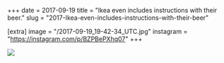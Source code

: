 +++
date = 2017-09-19
title = "Ikea even includes instructions with their beer."
slug = "2017-Ikea-even-includes-instructions-with-their-beer"

[extra]
image = "/2017-09-19_19-42-34_UTC.jpg"
instagram = "https://instagram.com/p/BZPBePXhq07"
+++

<img src="/2017-09-19_19-42-34_UTC.jpg" />
